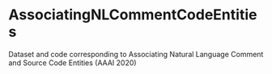# AssociatingNLCommentCodeEntities
Dataset and code corresponding to Associating Natural Language Comment and Source Code Entities (AAAI 2020)
